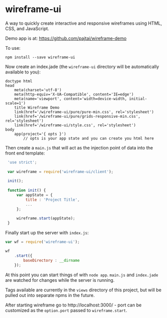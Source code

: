 # wireframe-ui

A way to quickly create interactive and responsive wireframes using HTML, CSS, and JavaScript. 

Demo app is at: https://github.com/pajtai/wireframe-demo

To use:

```
npm install --save wireframe-ui
```

Now create an index.jade (the `wireframe-ui` directory will be automatically available to you):

```jade
doctype html
head
    meta(charset='utf-8')
    meta(http-equiv='X-UA-Compatible', content='IE=edge')
    meta(name='viewport', content='width=device-width, initial-scale=1')
    title Wireframe Demo
    link(href='/wireframe-ui/pure/pure-min.css', rel='stylesheet')
    link(href='/wireframe-ui/pure/grids-responsive-min.css', rel='stylesheet')
    link(href='/wireframe-ui/style.css', rel='stylesheet')
body
    app(project='{ opts }')
        // opts is your app state and you can create you html here
```

Then create a `main.js` that will act as the injection point of data into the front end template:
 
```javascript
 'use strict';
 
 var wireframe = require('wireframe-ui/client');
 
 init();
 
 function init() {
     var appState = {
         title : 'Project Title',
         ...
     };
 
     wireframe.start(appState);
 }
 ```
 
 Finally start up the server with `index.js`:
 
```javascript
var wf = require('wireframe-ui');

wf
    .start({
        baseDirectory : __dirname
    });
```
    
At this point you can start things of with `node app`. `main.js` and `index.jade` are watched for changes while the server is running.    

Tags available are currently in the `views` directory of this project, but will be pulled out into separate npms in the future.

After starting wireframe go to http://localhost:3000/ - port can be customized as the `option.port` passed to `wireframe.start`.
